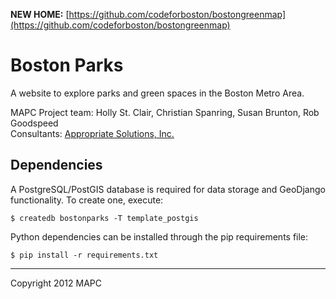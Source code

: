 **NEW HOME:** [https://github.com/codeforboston/bostongreenmap](https://github.com/codeforboston/bostongreenmap)

# Boston Parks

A website to explore parks and green spaces in the Boston Metro Area.

MAPC Project team: Holly St. Clair, Christian Spanring, Susan Brunton, Rob Goodspeed  
Consultants: [Appropriate Solutions, Inc.](http://www.appropriatesolutions.com/)

## Dependencies

A PostgreSQL/PostGIS database is required for data storage and GeoDjango functionality. To create one, execute:

    $ createdb bostonparks -T template_postgis

Python dependencies can be installed through the pip requirements file:

    $ pip install -r requirements.txt

---

Copyright 2012 MAPC
